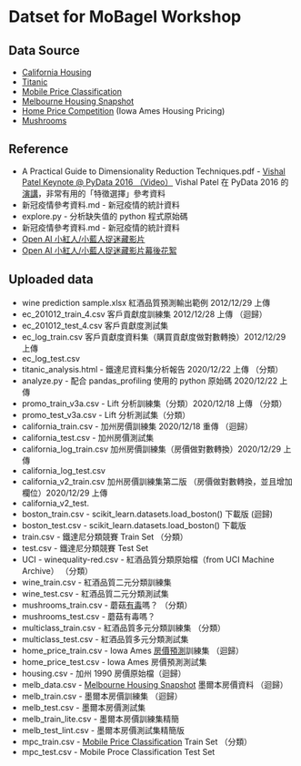 # Datset for MoBagel Workshop

## Data Source

- [California Housing](https://www.kaggle.com/camnugent/california-housing-prices)
- [Titanic](https://www.kaggle.com/c/titanic)
- [Mobile Price Classification](https://www.kaggle.com/iabhishekofficial/mobile-price-classification)
- [Melbourne Housing Snapshot](https://www.kaggle.com/dansbecker/melbourne-housing-snapshot)
- [Home Price Competition](https://www.kaggle.com/iabhishekofficial/mobile-price-classification) (Iowa Ames Housing Pricing)
- [Mushrooms](https://www.kaggle.com/uciml/mushroom-classification)

## Reference

- A Practical Guide to Dimensionality Reduction Techniques.pdf - [Vishal Patel Keynote @ PyData 2016 （Video）](https://www.youtube.com/watch?v=ioXKxulmwVQ) Vishal Patel 在 PyData 2016 的[演講]((https://www.youtube.com/watch?v=ioXKxulmwVQ))，非常有用的「特徵選擇」參考資料
- 新冠疫情參考資料.md  - 新冠疫情的統計資料
- explore.py - 分析缺失值的 python 程式原始碼
- 新冠疫情參考資料.md  - 新冠疫情的統計資料
- [Open AI 小紅人/小藍人捉迷藏影片](https://openai.com/blog/emergent-tool-use/)
- [Open AI 小紅人/小藍人捉迷藏影片幕後花絮](https://yixi.tv/#/speech/detail?id=924)

## Uploaded data
- wine prediction sample.xlsx 紅酒品質預測輸出範例 2012/12/29 上傳
- ec_201012_train_4.csv 客戶貢獻度訓練集 2012/12/28 上傳 （迴歸）
- ec_201012_test_4.csv 客戶貢獻度測試集
- ec_log_train.csv 客戶貢獻度資料集（購買貢獻度做對數轉換）2012/12/29 上傳
- ec_log_test.csv
- titanic_analysis.html - 鐵達尼資料集分析報告 2020/12/22 上傳 （分類）
- analyze.py - 配合 pandas_profiling 使用的 python 原始碼 2020/12/22 上傳
- promo_train_v3a.csv - Lift 分析訓練集（分類）2020/12/18 上傳 （分類）
- promo_test_v3a.csv - Lift 分析測試集（分類）
- california_train.csv - 加州房價訓練集 2020/12/18 重傳 （迴歸）
- california_test.csv - 加州房價測試集
- california_log_train.csv 加州房價訓練集（房價做對數轉換）2020/12/29 上傳
- california_log_test.csv
- california_v2_train.csv 加州房價訓練集第二版 （房價做對數轉換，並且增加欄位）2020/12/29 上傳
- california_v2_test.
- boston_train.csv - scikit_learn.datasets.load_boston() 下載版 (迴歸)
- boston_test.csv - scikit_learn.datasets.load_boston() 下載版
- train.csv - 鐵達尼分類競賽 Train Set （分類）
- test.csv - 鐵達尼分類競賽 Test Set
- UCI - winequality-red.csv - 紅酒品質分類原始檔（from UCI Machine Archive） （分類）
- wine_train.csv - 紅酒品質二元分類訓練集
- wine_test.csv - 紅酒品質二元分類測試集
- mushrooms_train.csv - 蘑菇[有毒](https://www.kaggle.com/uciml/mushroom-classification)嗎？ （分類）
- mushrooms_test.csv - 蘑菇有毒嗎？
- multiclass_train.csv - 紅酒品質多元分類訓練集 （分類）
- multiclass_test.csv - 紅酒品質多元分類測試集
- home_price_train.csv - Iowa Ames [房價預測](https://www.kaggle.com/c/home-data-for-ml-course/overview)訓練集 （迴歸）
- home_price_test.csv - Iowa Ames 房價預測測試集
- housing.csv - 加州 1990 房價原始檔（迴歸）
- melb_data.csv - [Melbourne Housing Snapshot](https://www.kaggle.com/dansbecker/melbourne-housing-snapshot) 墨爾本房價資料 （迴歸）
- melb_train.csv - 墨爾本房價訓練集 （迴歸）
- melb_test.csv - 墨爾本房價測試集
- melb_train_lite.csv - 墨爾本房價訓練集精簡
- melb_test_lint.csv - 墨爾本房價測試集精簡版
- mpc_train.csv - [Mobile Price Classification](https://www.kaggle.com/iabhishekofficial/mobile-price-classification) Train Set （分類）
- mpc_test.csv - Mobile Proce Classification Test Set
